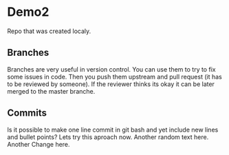 # Demo2

Repo that was created localy.

## Branches

Branches are very useful in version control. You can use them to try to fix some issues in code. Then you push them upstream and pull request (it has to be reviewed by someone). If the reviewer thinks its okay it can be later merged to the master branche.

## Commits

Is it possible to make one line commit in git bash and yet include new lines and bullet points? Lets try this aproach now. Another random text here. Another Change here.